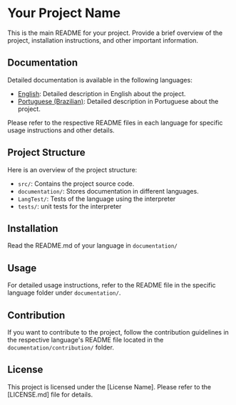 # Your Project Name

This is the main README for your project. Provide a brief overview of the project, installation instructions, and other important information.

## Documentation

Detailed documentation is available in the following languages:

- [English](documentation/README_ENG.md): Detailed description in English about the project.
- [Portuguese (Brazilian)](documentation/README_PT-BR.md): Detailed description in Portuguese about the project.

Please refer to the respective README files in each language for specific usage instructions and other details.

## Project Structure

Here is an overview of the project structure:

- `src/`: Contains the project source code.
- `documentation/`: Stores documentation in different languages.
- `LangTest/`: Tests of the language using the interpreter
- `tests/`: unit tests for the interpreter

## Installation

Read the README.md of your language in `documentation/`

## Usage

For detailed usage instructions, refer to the README file in the specific language folder under `documentation/`.

## Contribution

If you want to contribute to the project, follow the contribution guidelines in the respective language's README file located in the `documentation/contribution/` folder.

## License

This project is licensed under the [License Name]. Please refer to the [LICENSE.md] file for details.
